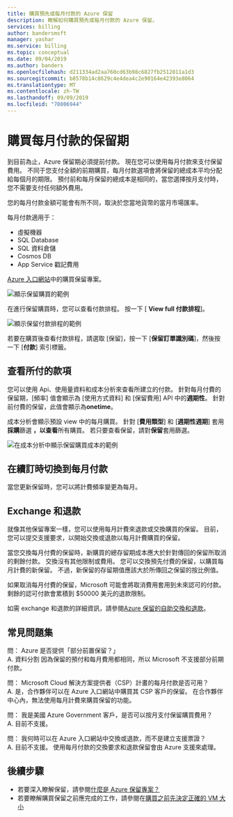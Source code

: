 ```yaml
---
title: 購買預先或每月付款的 Azure 保留
description: 瞭解如何購買預先或每月付款的 Azure 保留。
services: billing
author: bandersmsft
manager: yashar
ms.service: billing
ms.topic: conceptual
ms.date: 09/04/2019
ms.author: banders
ms.openlocfilehash: d211334ad2aa760cd63b98c6827fb2512811a1d3
ms.sourcegitcommit: b8578b14c8629c4e4dea4c2e90164e42393e8064
ms.translationtype: MT
ms.contentlocale: zh-TW
ms.lasthandoff: 09/09/2019
ms.locfileid: "70806944"
---
```

# <a name="purchase-reservations-with-monthly-payments"></a>購買每月付款的保留期

到目前為止，Azure 保留期必須提前付款。 現在您可以使用每月付款來支付保留費用。 不同于您支付全額的前期購買，每月付款選項會將保留的總成本平均分配給每個月的期限。 預付前和每月保留的總成本是相同的，當您選擇按月支付時，您不需要支付任何額外費用。

您的每月付款金額可能會有所不同，取決於您當地貨幣的當月市場匯率。

每月付款適用于：

- 虛擬機器
- SQL Database
- SQL 資料倉儲
- Cosmos DB
- App Service 戳記費用

[Azure 入口網站](https://portal.azure.com/?Microsoft_Azure_Reservations_EnableMultiCart=true&amp;paymentPlan=true#blade/Microsoft_Azure_Reservations/CreateBlade)中的購買保留專案。

![顯示保留購買的範例](./media/billing-monthly-payments-reservations/purchase-reservation.png)

在進行保留購買時，您可以查看付款排程。 按一下 [ **View full 付款排程**]。

![顯示保留付款排程的範例](./media/billing-monthly-payments-reservations/prepurchase-schedule.png)

若要在購買後查看付款排程，請選取 [保留]，按一下 [**保留訂單識別碼**]，然後按一下 [**付款**] 索引標籤。

## <a name="view-payments-made"></a>查看所付的款項

您可以使用 Api、使用量資料和成本分析來查看所建立的付款。 針對每月付費的保留期，[頻率] 值會顯示為 [使用方式資料] 和 [保留費用] API 中的**週期性**。 針對前付費的保留，此值會顯示為**onetime**。

成本分析會顯示預設 view 中的每月購買。 針對 [**費用類型**] 和 [**週期性週期**] 套用**採購**篩選 **，以查看**所有購買。 若只要查看保留，請對**保留**套用篩選。

![在成本分析中顯示保留購買成本的範例](./media/billing-monthly-payments-reservations/cost-analysis.png)

## <a name="switch-to-monthly-payments-at-renewal"></a>在續訂時切換到每月付款

當您更新保留時，您可以將計費頻率變更為每月。

## <a name="exchange-and-refunds"></a>Exchange 和退款

就像其他保留專案一樣，您可以使用每月計費來退款或交換購買的保留。 目前，您可以提交支援要求，以開始交換或退款以每月計費購買的保留。

當您交換每月付費的保留時，新購買的總存留期成本應大於針對傳回的保留所取消的剩餘付款。 交換沒有其他限制或費用。 您可以交換預先付費的保留，以購買每月計費的新保留。 不過，新保留的存留期值應該大於所傳回之保留的按比例值。

如果取消每月付費的保留，Microsoft 可能會將取消費用套用到未來認可的付款。 剩餘的認可付款會累積到 $50000 美元的退款限制。

如需 exchange 和退款的詳細資訊，請參閱[Azure 保留的自助交換和退款](billing-azure-reservations-self-service-exchange-and-refund.md)。

## <a name="faq"></a>常見問題集

問： Azure 是否提供「部分前置保留？」<br>
A. 資料分割 因為保留的預付和每月費用都相同，所以 Microsoft 不支援部分前期付款。

問： Microsoft Cloud 解決方案提供者（CSP）計畫的每月付款是否可用？<br>
A. 是，合作夥伴可以在 Azure 入口網站中購買其 CSP 客戶的保留。 在合作夥伴中心內，無法使用每月計費來購買保留的功能。

問： 我是美國 Azure Government 客戶，是否可以按月支付保留購買費用？<br>
A. 目前不支援。

問： 我何時可以在 Azure 入口網站中交換或退款，而不是建立支援票證？<br>
A. 目前不支援。 使用每月付款的交換要求和退款保留會由 Azure 支援來處理。

## <a name="next-steps"></a>後續步驟

- 若要深入瞭解保留，請參閱[什麼是 Azure 保留專案？](billing-save-compute-costs-reservations.md)
- 若要瞭解購買保留之前應完成的工作，請參閱在[購買之前先決定正確的 VM 大小](../virtual-machines/windows/prepay-reserved-vm-instances.md#determine-the-right-vm-size-before-you-buy)
